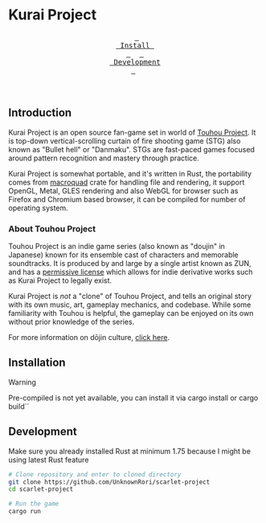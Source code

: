 # Kurai Project

<div align = center>

&ensp;[<kbd> <br> Install <br> </kbd>](#installation)&ensp;
&ensp;[<kbd> <br> Development <br> </kbd>](#development)&ensp;
<br><br><br></div>

## Introduction

Kurai Project is an open source fan-game set in world of [Touhou Project](https://en.wikipedia.org/wiki/Touhou_Project).
It is top-down vertical-scrolling curtain of fire shooting game (STG) also known as "Bullet hell" or "Danmaku".
STGs are fast-paced games focused around pattern recognition and mastery through practice.

Kurai Project is somewhat portable, and it's written in Rust, 
the portability comes from [macroquad](https://github.com/not-fl3/macroquad) crate for handling file and rendering, 
it support OpenGL, Metal, GLES rendering and also WebGL for browser such as Firefox and Chromium based browser, 
it can be compiled for number of operating system.

### About Touhou Project

Touhou Project is an indie game series (also known as "doujin" in Japanese)
known for its ensemble cast of characters and memorable soundtracks.
It is produced by and large by a single artist known as ZUN, and has a
[permissive license](https://en.touhouwiki.net/wiki/Touhou_Wiki:Copyrights#Copyright_status.2FTerms_of_Use_of_the_Touhou_Project>)
which allows for indie derivative works such as Kurai Project to legally exist.

Kurai Project is *not* a "clone" of Touhou Project, and tells an original story with its own
music, art, gameplay mechanics, and codebase. While some familiarity with Touhou
is helpful, the gameplay can be enjoyed on its own without prior knowledge of
the series.

For more information on dōjin culture,
[click here](https://en.wikipedia.org/wiki/D%C5%8Djin).

## Installation

> [!WARNING]
> Pre-compiled is not yet available, you can install it via cargo install or cargo build``

## Development

Make sure you already installed Rust at minimum 1.75 because I might be using latest Rust feature

```sh
# Clone repository and enter to cloned directory
git clone https://github.com/UnknownRori/scarlet-project
cd scarlet-project

# Run the game
cargo run
```
